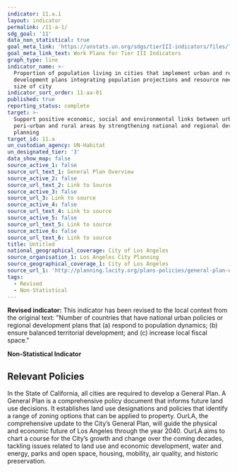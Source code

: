 ```yaml
---
indicator: 11.a.1
layout: indicator
permalink: /11-a-1/
sdg_goal: '11'
data_non_statistical: true
goal_meta_link: 'https://unstats.un.org/sdgs/tierIII-indicators/files/Tier3-11-a-01.pdf'
goal_meta_link_text: Work Plans for Tier III Indicators
graph_type: line
indicator_name: >-
  Proportion of population living in cities that implement urban and regional
  development plans integrating population projections and resource needs, by
  size of city
indicator_sort_order: 11-aa-01
published: true
reporting_status: complete
target: >-
  Support positive economic, social and environmental links between urban,
  peri-urban and rural areas by strengthening national and regional development
  planning
target_id: 11.a
un_custodian_agency: UN-Habitat
un_designated_tier: '3'
data_show_map: false
source_active_1: false
source_url_text_1: General Plan Overview
source_active_2: false
source_url_text_2: Link to Source
source_active_3: false
source_url_3: Link to source
source_active_4: false
source_url_text_4: Link to source
source_active_5: false
source_url_text_5: Link to source
source_active_6: false
source_url_text_6: Link to source
title: Untitled
national_geographical_coverage: City of Los Angeles
source_organisation_1: Los Angeles City Planning
source_geographical_coverage_1: City of Los Angeles
source_url_1: 'http://planning.lacity.org/plans-policies/general-plan-overview'
tags:
  - Revised
  - Non-Statistical
---
```

**Revised indicator:**
This indicator has been revised to the local context from the original text: "Number of countries that have national urban policies or regional development plans that (a) respond to population dynamics; (b) ensure balanced territorial development; and (c) increase local fiscal space."

**Non-Statistical Indicator**

## Relevant Policies

In the State of California, all cities are required to develop a General Plan. A General Plan is a comprehensive policy document that informs future land use decisions. It establishes land use designations and policies that identify a range of zoning options that can be applied to property. OurLA, the comprehensive update to the City’s General Plan, will guide the physical and economic future of Los Angeles through the year 2040. OurLA aims to chart a course for the City’s growth and change over the coming decades, tackling issues related to land use and economic development, water and energy, parks and open space, housing, mobility, air quality, and historic preservation.
